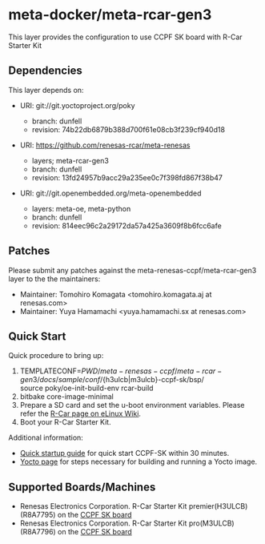 # meta-docker/meta-rcar-gen3

This layer provides the configuration to use CCPF SK board with R-Car Starter Kit

## Dependencies

This layer depends on:

* URI: git://git.yoctoproject.org/poky
  * branch: dunfell
  * revision: 74b22db6879b388d700f61e08cb3f239cf940d18

* URI: https://github.com/renesas-rcar/meta-renesas
  * layers; meta-rcar-gen3
  * branch: dunfell
  * revision: 13fd24957b9acc29a235ee0c7f398fd867f38b47

* URI: git://git.openembedded.org/meta-openembedded
  * layers: meta-oe, meta-python
  * branch: dunfell
  * revision: 814eec96c2a29172da57a425a3609f8b6fcc6afe

## Patches

Please submit any patches against the meta-renesas-ccpf/meta-rcar-gen3 layer to the the maintainers:

* Maintainer: Tomohiro Komagata <tomohiro.komagata.aj at renesas.com>
* Maintainer: Yuya Hamamachi <yuya.hamamachi.sx at renesas.com>

## Quick Start

Quick procedure to bring up:
1. TEMPLATECONF=$PWD/meta-renesas-ccpf/meta-rcar-gen3/docs/sample/conf/${h3ulcb|m3ulcb}-ccpf-sk/bsp/ \
   source poky/oe-init-build-env rcar-build
2. bitbake core-image-minimal
3. Prepare a SD card and set the u-boot environment variables. Please refer the [R-Car page on eLinux Wiki](https://elinux.org/R-Car/Boards/Yocto-Gen3/v5.1.0#Running_Yocto_images).
4. Boot your R-Car Starter Kit.	

Additional information:
* [Quick startup guide](https://elinux.org/R-Car/Boards/CCPF-SK/GettingStarted/Linux) for quick start CCPF-SK within 30 minutes.
* [Yocto page](https://elinux.org/R-Car/Boards/CCPF-SK/Yocto-Gen3) for steps necessary for building and running a Yocto image.

## Supported Boards/Machines

- Renesas Electronics Corporation. R-Car Starter Kit premier(H3ULCB) (R8A7795) on the [CCPF SK board](https://elinux.org/R-Car/Boards/CCPF-SK)
- Renesas Electronics Corporation. R-Car Starter Kit pro(M3ULCB) (R8A7796) on the [CCPF SK board](https://elinux.org/R-Car/Boards/CCPF-SK)
